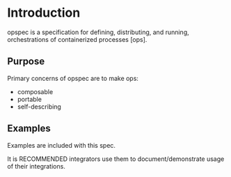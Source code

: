 # Introduction

opspec is a specification for defining, distributing, and running,
orchestrations of containerized processes \[ops].

## Purpose

Primary concerns of opspec are to make ops:

- composable
- portable
- self-describing

## Examples

Examples are included with this spec.

It is RECOMMENDED integrators use them to document/demonstrate usage of
their integrations.
